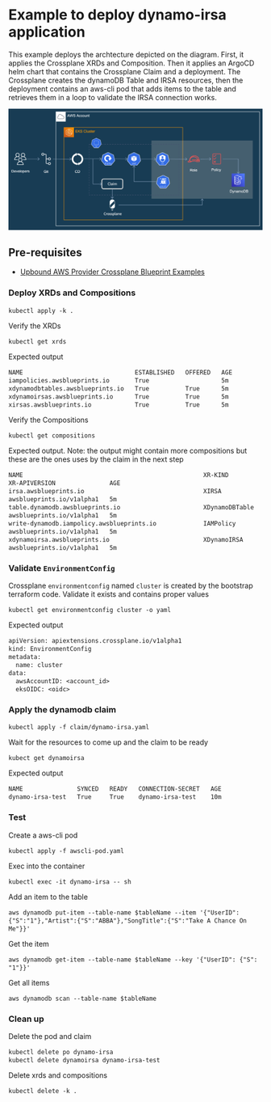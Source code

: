 # Example to deploy dynamo-irsa application
This example deploys the archtecture depicted on the diagram. First, it applies the Crossplane XRDs and Composition. Then it applies an ArgoCD helm chart that contains the Crossplane Claim and a deployment. The Crossplane creates the dynamoDB Table and IRSA resources, then the deployment contains an aws-cli pod that adds items to the table and retrieves them in a loop to validate the IRSA connection works.

![Dynamo IRSA App Diagram](../../../diagrams/dynamo-irsa-app.png)

## Pre-requisites
 - [Upbound AWS Provider Crossplane Blueprint Examples](../../../README.md)


### Deploy XRDs and Compositions
```shell
kubectl apply -k .
```

Verify the XRDs
```shell
kubectl get xrds
```

Expected output
```
NAME                               ESTABLISHED   OFFERED   AGE
iampolicies.awsblueprints.io       True                    5m
xdynamodbtables.awsblueprints.io   True          True      5m
xdynamoirsas.awsblueprints.io      True          True      5m
xirsas.awsblueprints.io            True          True      5m
```

Verify the Compositions
```shell
kubectl get compositions
```

Expected output. Note: the output might contain more compositions but these are the ones uses by the claim in the next step
```
NAME                                                  XR-KIND              XR-APIVERSION               AGE
irsa.awsblueprints.io                                 XIRSA                awsblueprints.io/v1alpha1   5m
table.dynamodb.awsblueprints.io                       XDynamoDBTable       awsblueprints.io/v1alpha1   5m
write-dynamodb.iampolicy.awsblueprints.io             IAMPolicy            awsblueprints.io/v1alpha1   5m
xdynamoirsa.awsblueprints.io                          XDynamoIRSA          awsblueprints.io/v1alpha1   5m
```

### Validate `EnvironmentConfig`

Crossplane `environmentconfig` named `cluster` is created by the bootstrap terraform code. Validate it exists and contains proper values
```
kubectl get environmentconfig cluster -o yaml
```
Expected output
```
apiVersion: apiextensions.crossplane.io/v1alpha1
kind: EnvironmentConfig
metadata:
  name: cluster
data:
  awsAccountID: <account_id>
  eksOIDC: <oidc>
```

### Apply the dynamodb claim
```
kubectl apply -f claim/dynamo-irsa.yaml
```
Wait for the resources to come up and the claim to be ready
```
kubect get dynamoirsa
```
Expected output
```
NAME               SYNCED   READY   CONNECTION-SECRET   AGE
dynamo-irsa-test   True     True    dynamo-irsa-test    10m
```

### Test
Create a aws-cli pod
```
kubectl apply -f awscli-pod.yaml
```
Exec into the container
```
kubectl exec -it dynamo-irsa -- sh
```
Add an item to the table
```
aws dynamodb put-item --table-name $tableName --item '{"UserID":{"S":"1"},"Artist":{"S":"ABBA"},"SongTitle":{"S":"Take A Chance On Me"}}'
```
Get the item
```
aws dynamodb get-item --table-name $tableName --key '{"UserID": {"S": "1"}}'
```
Get all items
```
aws dynamodb scan --table-name $tableName
```
### Clean up
Delete the pod and claim
```
kubectl delete po dynamo-irsa
kubectl delete dynamoirsa dynamo-irsa-test
``` 
Delete xrds and compositions
```
kubectl delete -k .
```
